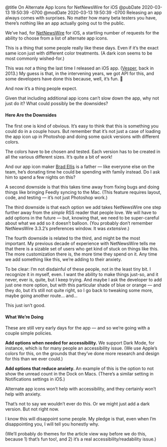 @title On Alternate App Icons for NetNewsWire for iOS
@pubDate 2020-03-13 19:50:39 -0700
@modDate 2020-03-13 19:50:39 -0700
Releasing an app always comes with surprises. No matter how many beta testers you have, there’s nothing like an app actually going out to the public.

We’ve had, for [NetNewsWire](https://ranchero.com/netnewswire/) for iOS, a startling number of requests for the ability to choose from a list of alternate app icons.

This is a thing that some people really like these days. Even if it’s the exact same icon just with different color treatments. (A dark icon seems to be most commonly wished-for.)

This was *not* a thing the last time I released an iOS app. ([Vesper](https://github.com/brentsimmons/Vesper), back in 2013.) My guess is that, in the intervening years, we got API for this, and some developers have done this because, well, it’s fun. 🍕

And now it’s a thing people expect.

Given that including additional app icons can’t slow down the app, why not just do it? What could possibly be the downsides?

#### Here Are the Downsides

The first one is kind of obvious. It’s easy to think that this is something you could do in a couple hours. But remember that it’s not just a case of loading the app icon up in Photoshop and doing some quick versions with different colors.

The colors have to be chosen and tested. Each version has to be created in all the various different sizes. It’s quite a bit of work!

And our app icon maker [Brad Ellis](https://twitter.com/bradellis) is a father — like everyone else on the team, he’s donating time he could be spending with family instead. Do I ask him to spend a few nights on this?

A second downside is that this takes time away from fixing bugs and doing things like bringing Feedly syncing to the Mac. (This feature requires layout, code, and testing — it’s not just Photoshop work.)

The third downside is that each option we add takes NetNewsWire one step further away from the *simple* RSS reader that people love. We will have to add options in the future — but, knowing that, we need to be super-careful about what we add so it doesn’t balloon. (You probably don’t remember NetNewsWire 3.3.2’s preferences window. It was *extensive*.)

The fourth downside is related to the third, and might be the most important. My previous decade of experience with NetNewsWire tells me that there is a sizable set of users who get kind of stuck on things like this. The more customization there is, the more time they spend on it. Any time we add something like this, we’re adding to their anxiety.

To be clear: I’m not disdainful of these people, not in the least tiny bit. I recognize it in myself, even. I want the ability to make things just-so, and it never, ever is, quite, but I keep trying. And maybe I ask the developer to add just one more option, but with this particular shade of blue or orange — and they do, but it’s still not quite right, so I go back to tweaking some more, maybe going another route… and…

This just isn’t good.

#### What We’re Doing

These are still very early days for the app — and so we’re going with a couple simple policies.

<b>Add options when needed for accessibility.</b> We support Dark Mode, for instance, which is for many people an accessibility issue. (We use Apple’s colors for this, on the grounds that they’ve done more research and design for this than we ever could.)

<b>Add options that reduce anxiety.</b> An example of this is the option to not show the unread count in the Dock on Macs. (There’s a similar setting in Notifications settings in iOS.)

Alternate app icons won’t help with accessibility, and they certainly won’t help with anxiety.

That’s not to say we wouldn’t ever do this. Or we might just add a dark version. But not right now.

I know this will disappoint some people. My pledge is that, even when I’m disappointing you, I will tell you honestly why.

(We’ll probably do themes for the article view way before we do this, because 1) that’s fun too!, and 2) it’s a real accessibility/readability issue.)
